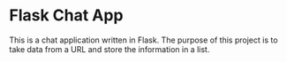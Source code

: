 # Flask Chat App 

This is a chat application written in Flask. The purpose of this project is to take data from a URL and store the information in a list.